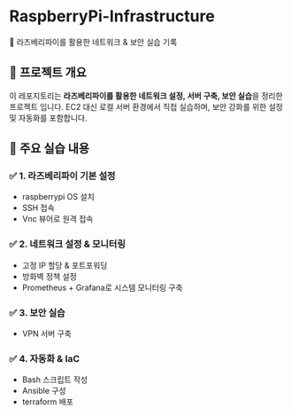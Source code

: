 # RaspberryPi-Infrastructure
🚀 라즈베리파이를 활용한 네트워크 & 보안 실습 기록

## 📌 프로젝트 개요
이 레포지토리는 **라즈베리파이를 활용한 네트워크 설정, 서버 구축, 보안 실습**을 정리한 프로젝트 입니다.
EC2 대신 로컬 서버 환경에서 직접 실습하며, 보안 강화를 위한 설정 및 자동화를 포함합니다.

## 📂 주요 실습 내용 
### ✅ 1. 라즈베리파이 기본 설정
- raspberrypi OS 설치
- SSH 접속
- Vnc 뷰어로 원격 접속

### ✅ 2. 네트워크 설정 & 모니터링
- 고정 IP 할당 & 포트포워딩
- 방화벽 정책 설정
- Prometheus + Grafana로 시스템 모니터링 구축

### ✅ 3. 보안 실습
- VPN 서버 구축

### ✅ 4. 자동화 & IaC
- Bash 스크립트 작성
- Ansible 구성
- terraform 배포
